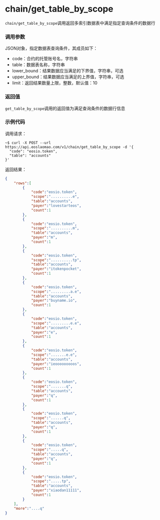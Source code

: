 # chain/get_table_by_scope

`chain/get_table_by_scope`调用返回多索引数据表中满足指定查询条件的数据行

### 调用参数
JSON对象，指定数据表查询条件，其成员如下：

- code：合约的托管账号名，字符串
- table：数据表名称，字符串
- lower_bound：结果数据应当满足的下界值，字符串，可选
- upper_bound：结果数据应当满足的上界值，字符串，可选
- limit：返回结果数量上限，整数，默认值：10

### 返回值
`get_table_by_scope`调用的返回值为满足查询条件的数据行信息

### 示例代码
调用请求：
```shell
~$ curl -X POST --url https://api.eoslaomao.com/v1/chain/get_table_by_scope -d '{
  "code": "eosio.token",
  "table": "accounts"
}'
```

返回结果：
```json
{
    "rows":[
        {
            "code":"eosio.token",
            "scope":"..........e",
            "table":"accounts",
            "payer":"lovestarteos",
            "count":1
        },
        {
            "code":"eosio.token",
            "scope":"..........m",
            "table":"accounts",
            "payer":"m",
            "count":1
        },
        {
            "code":"eosio.token",
            "scope":"..........tp",
            "table":"accounts",
            "payer":"itokenpocket",
            "count":1
        },
        {
            "code":"eosio.token",
            "scope":".........a.e",
            "table":"accounts",
            "payer":"buyname.io",
            "count":1
        },
        {
            "code":"eosio.token",
            "scope":".........e.e",
            "table":"accounts",
            "payer":"e",
            "count":1
        },
        {
            "code":"eosio.token",
            "scope":".......e.e",
            "table":"accounts",
            "payer":"ieooooooooos",
            "count":1
        },
        {
            "code":"eosio.token",
            "scope":".......q",
            "table":"accounts",
            "payer":"q",
            "count":1
        },
        {
            "code":"eosio.token",
            "scope":"......q",
            "table":"accounts",
            "payer":"q",
            "count":1
        },
        {
            "code":"eosio.token",
            "scope":".....q",
            "table":"accounts",
            "payer":"q",
            "count":1
        },
        {
            "code":"eosio.token",
            "scope":".....tp",
            "table":"accounts",
            "payer":"xiaodan11111",
            "count":1
        }
    ],
    "more":"....q"
}
```